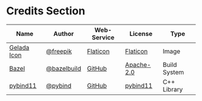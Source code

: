 # Credits Section

| Name              | Author            | Web-Service    | License          | Type         |
|-------------------|-------------------|----------------|------------------|--------------|
| [Gelada Icon][01] | [@freepik][02]    | [Flaticon][03] | [Flaticon][04]   | Image        |
| [Bazel][05]       | [@bazelbuild][06] | [GitHub][07]   | [Apache-2.0][08] | Build System |
| [pybind11][09]    | [@pybind][10]     | [GitHub][11]   | [pybind11][12]   | C++ Library  |

[01]: https://www.flaticon.com/free-icon/baboon_427412
[02]: https://www.flaticon.com/authors/freepik
[03]: https://www.flaticon.com
[04]: https://www.freepikcompany.com/legal

[05]: https://github.com/bazelbuild/bazel
[06]: https://github.com/bazelbuild
[07]: https://github.com
[08]: https://github.com/bazelbuild/bazel/blob/master/LICENSE

[09]: https://github.com/pybind/pybind11
[10]: https://github.com/pybind
[11]: https://github.com
[12]: https://github.com/pybind/pybind11/blob/master/LICENSE
